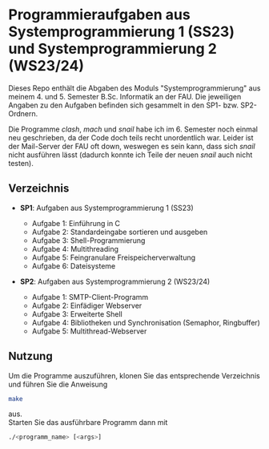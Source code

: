# Programmieraufgaben aus Systemprogrammierung 1 (SS23) und Systemprogrammierung 2 (WS23/24)

Dieses Repo enthält die Abgaben des Moduls "Systemprogrammierung" aus meinem 4. und 5. Semester B.Sc. Informatik an der FAU. Die jeweiligen Angaben zu den Aufgaben befinden sich gesammelt in den SP1- bzw. SP2-Ordnern.

Die Programme *clash*, *mach* und *snail* habe ich im 6. Semester noch einmal neu geschrieben, da der Code doch teils recht unordentlich war. Leider ist der Mail-Server der FAU oft down, weswegen es sein kann, dass sich *snail* nicht ausführen lässt (dadurch konnte ich Teile der neuen *snail* auch nicht testen).

## Verzeichnis

- **SP1**: Aufgaben aus Systemprogrammierung 1 (SS23)
    - Aufgabe 1: Einführung in C
    - Aufgabe 2: Standardeingabe sortieren und ausgeben
    - Aufgabe 3: Shell-Programmierung
    - Aufgabe 4: Multithreading
    - Aufgabe 5: Feingranulare Freispeicherverwaltung
    - Aufgabe 6: Dateisysteme

- **SP2**: Aufgaben aus Systemprogrammierung 2 (WS23/24)
    - Aufgabe 1: SMTP-Client-Programm
    - Aufgabe 2: Einfädiger Webserver
    - Aufgabe 3: Erweiterte Shell
    - Aufgabe 4: Bibliotheken und Synchronisation (Semaphor, Ringbuffer)
    - Aufgabe 5: Multithread-Webserver

## Nutzung

Um die Programme auszuführen, klonen Sie das entsprechende Verzeichnis und führen Sie die Anweisung
```bash
make
```
aus.  
Starten Sie das ausführbare Programm dann mit
```bash
./<programm_name> [<args>]
```